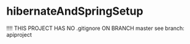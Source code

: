# hibernateAndSpringSetup

!!!! THIS PROJECT HAS NO .gitignore ON BRANCH master
see branch: apiproject
